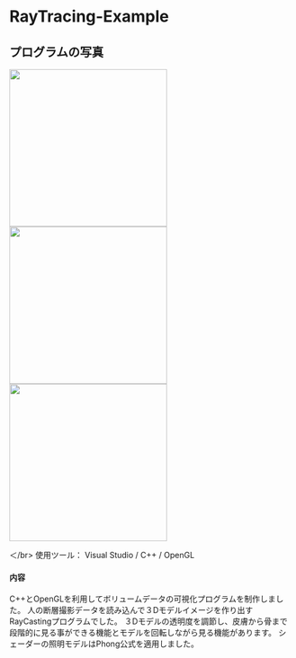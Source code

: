 # RayTracing-Example

  
## プログラムの写真
<div>
<img width="280" src = "https://user-images.githubusercontent.com/45874696/67154388-9bd93e00-f336-11e9-980f-8054df29ede0.png">
<img width="280" src = "https://user-images.githubusercontent.com/45874696/67154374-3a18d400-f336-11e9-8ba8-f8bfafba780c.png">
<img width="280" src = "https://user-images.githubusercontent.com/45874696/67154377-50269480-f336-11e9-91c2-0dad29a50bc0.png">
</div>

＜/br>
 使用ツール： Visual Studio / C++ / OpenGL

#### 内容</br>
C++とOpenGLを利用してボリュームデータの可視化プログラムを制作しました。
人の断層撮影データを読み込んで３Dモデルイメージを作り出すRayCastingプログラムでした。
３Dモデルの透明度を調節し、皮膚から骨まで段階的に見る事ができる機能とモデルを回転しながら見る機能があります。
シェーダーの照明モデルはPhong公式を適用しました。

